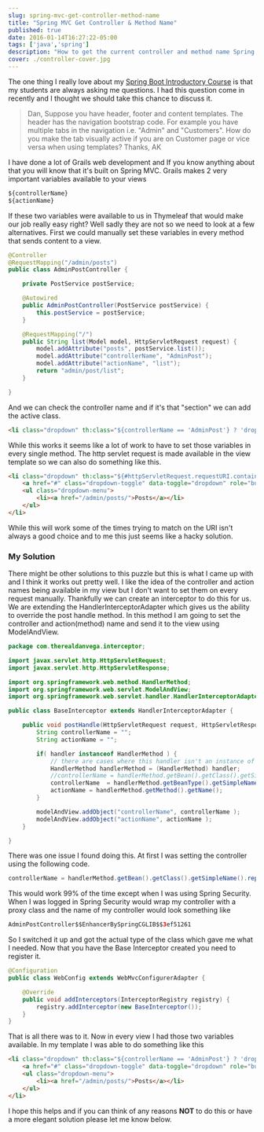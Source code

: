 ```yaml
---
slug: spring-mvc-get-controller-method-name
title: "Spring MVC Get Controller & Method Name"
published: true
date: 2016-01-14T16:27:22-05:00
tags: ['java','spring']
description: "How to get the current controller and method name Spring MVC Get Controller & Method Name"
cover: ./controller-cover.jpg
---
```


The one thing I really love about my [Spring Boot Introductory Course](https://www.udemy.com/spring-boot-intro/?couponCode=NEW_YEAR_29) is that my students are always asking me questions. I had this question come in recently and I thought we should take this chance to discuss it.

> Dan, Suppose you have header, footer and content templates. The header has the navigation bootstrap code. For example you have multiple tabs in the navigation i.e. "Admin" and "Customers". How do you make the tab visually active if you are on Customer page or vice versa when using templates? Thanks, AK

I have done a lot of Grails web development and If you know anything about that you will know that it's built on Spring MVC. Grails makes 2 very important variables available to your views

```html
${controllerName}
${actionName}
```

If these two variables were available to us in Thymeleaf that would make our job really easy right? Well sadly they are not so we need to look at a few alternatives. First we could manually set these variables in every method that sends content to a view.

```java
@Controller
@RequestMapping("/admin/posts")
public class AdminPostController {

	private PostService postService;

	@Autowired
	public AdminPostController(PostService postService) {
		this.postService = postService;
	}

	@RequestMapping("/")
	public String list(Model model, HttpServletRequest request) {
		model.addAttribute("posts", postService.list());
        model.addAttribute("controllerName", "AdminPost");
        model.addAttribute("actionName", "list");
		return "admin/post/list";
	}

}
```

And we can check the controller name and if it's that "section" we can add the active class.

```html
<li class="dropdown" th:class="${controllerName == 'AdminPost'} ? 'dropdown active' : 'dropdown'" sec:authorize="hasRole('ROLE\_ADMIN')">
```

While this works it seems like a lot of work to have to set those variables in every single method. The http servlet request is made available in the view template so we can also do something like this.

```html
<li class="dropdown" th:class="${#httpServletRequest.requestURI.contains('/admin/posts/')} ? 'dropdown active' : 'dropdown'" sec:authorize="hasRole('ROLE\_ADMIN')">
    <a href="#" class="dropdown-toggle" data-toggle="dropdown" role="button" aria-haspopup="true" aria-expanded="false">Admin <span class="caret"></span></a>
    <ul class="dropdown-menu">
        <li><a href="/admin/posts/">Posts</a></li>
    </ul>
</li>
```

While this will work some of the times trying to match on the URI isn't always a good choice and to me this just seems like a hacky solution.

### My Solution

There might be other solutions to this puzzle but this is what I came up with and I think it works out pretty well. I like the idea of the controller and action names being available in my view but I don't want to set them on every request manually. Thankfully we can create an interceptor to do this for us. We are extending the HandlerInterceptorAdapter which gives us the ability to override the post handle method. In this method I am going to set the controller and action(method) name and send it to the view using ModelAndView.

```java
package com.therealdanvega.interceptor;

import javax.servlet.http.HttpServletRequest;
import javax.servlet.http.HttpServletResponse;

import org.springframework.web.method.HandlerMethod;
import org.springframework.web.servlet.ModelAndView;
import org.springframework.web.servlet.handler.HandlerInterceptorAdapter;

public class BaseInterceptor extends HandlerInterceptorAdapter {

	public void postHandle(HttpServletRequest request, HttpServletResponse response, Object handler, ModelAndView modelAndView) throws Exception {
		String controllerName = "";
		String actionName = "";

		if( handler instanceof HandlerMethod ) {
			// there are cases where this handler isn't an instance of HandlerMethod, so the cast fails.
			HandlerMethod handlerMethod = (HandlerMethod) handler;
			//controllerName = handlerMethod.getBean().getClass().getSimpleName().replace("Controller", "");
			controllerName  = handlerMethod.getBeanType().getSimpleName().replace("Controller", "");
			actionName = handlerMethod.getMethod().getName();
		}

		modelAndView.addObject("controllerName", controllerName );
		modelAndView.addObject("actionName", actionName );
	}

}
```

There was one issue I found doing this. At first I was setting the controller using the following code.

```java
controllerName = handlerMethod.getBean().getClass().getSimpleName().replace("Controller", "");
```

This would work 99% of the time except when I was using Spring Security. When I was logged in Spring Security would wrap my controller with a proxy class and the name of my controller would look something like

```java
AdminPostController$$EnhancerBySpringCGLIB$$3ef51261
```

So I switched it up and got the actual type of the class which gave me what I needed. Now that you have the Base Interceptor created you need to register it.

```java
@Configuration
public class WebConfig extends WebMvcConfigurerAdapter {

	@Override
	public void addInterceptors(InterceptorRegistry registry) {
		registry.addInterceptor(new BaseInterceptor());
	}
}
```

That is all there was to it. Now in every view I had those two variables available. In my template I was able to do something like this

```html
<li class="dropdown" th:class="${controllerName == 'AdminPost'} ? 'dropdown active' : 'dropdown'" sec:authorize="hasRole('ROLE\_ADMIN')">
    <a href="#" class="dropdown-toggle" data-toggle="dropdown" role="button" aria-haspopup="true" aria-expanded="false">Admin <span class="caret"></span></a>
    <ul class="dropdown-menu">
        <li><a href="/admin/posts/">Posts</a></li>
    </ul>
</li>
```

I hope this helps and if you can think of any reasons **NOT** to do this or have a more elegant solution please let me know below.
